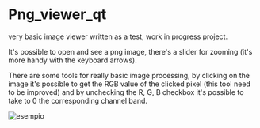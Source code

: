 # Png_viewer_qt
very basic image viewer written as a test, work in progress project.

It's possible to open and see a png image, there's a slider for zooming (it's more handy with the keyboard arrows).

There are some tools for really basic image processing, by clicking on the image it's possible to get the RGB value of the clicked pixel (this tool need to be improved) and by unchecking the R, G, B checkbox it's possible to take to 0 the corresponding channel band.


![esempio](https://user-images.githubusercontent.com/79576081/113980100-62580380-9846-11eb-9f17-2cad1f188af4.gif)


